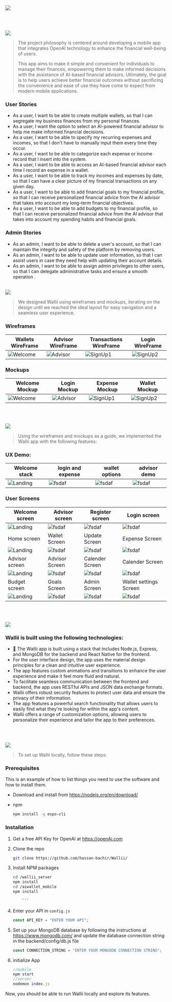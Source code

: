 <img src="./readme/title1.svg"/>

<br><br>

<!-- project philosophy -->
<img src="./readme/title2.svg"/>

> The project philosophy is centered around developing a mobile app that integrates OpenAI technology to enhance the financial well-being of users.
>
> This app aims to make it simple and convenient for individuals to manage their finances, empowering them to make informed decisions with the assistance of AI-based financial advisors. Ultimately, the goal is to help users achieve better financial outcomes without sacrificing the convenience and ease of use they have come to expect from modern mobile applications.

### User Stories

-   As a user, I want to be able to create multiple wallets, so that I can segregate my business finances from my personal finances.
-   As a user, I want the option to select an AI-powered financial advisor to help me make informed financial decisions.
-   As a user, I want to be able to specify my recurring expenses and incomes, so that I don't have to manually input them every time they occur.
-   As a user, I want to be able to categorize each expense or income record that I insert into the system.
-   As a user, I want to be able to access an AI-based financial advisor each time I record an expense in a wallet. 
-   As a user, I want to be able to track my incomes and expenses by date, so that I can have a clear picture of my financial transactions on any given day.
-   As a user, I want to be able to add financial goals to my financial profile, so that I can receive personalized financial advice from the AI advisor that takes into account my long-term financial objectives.
-   As a user, I want to be able to add budgets to my financial profile, so that I can receive personalized financial advice from the AI advisor that takes into account my spending habits and financial goals.


### Admin Stories

-   As an admin, I want to be able to delete a user's account, so that I can maintain the integrity and safety of the platform by removing users.
-   As an admin, I want to be able to update user information, so that I can assist users in case they need help with updating their account details.
-   As an admin, I want to be able to assign admin privileges to other users, so that I can delegate administrative tasks and ensure a smooth operation .
    <br><br>

<!-- Prototyping -->
<img src="./readme/title3.svg"/>

> We designed Wallii using wireframes and mockups, iterating on the design until we reached the ideal layout for easy navigation and a seamless user experience.

### Wireframes
| Wallets WireFrame                             | Advisor WireFrame                              | Transactions WireFrame                               | Login WireFrame                                      |
| ------------------------------------------- | ------------------------------------------- | ------------------------------------------- | ------------------------------------------- |
| ![Welcome](./readme/wireframes/landing.png) | ![Advisor](./readme/wireframes/register1.png) | ![SignUp1](./readme/wireframes/wallet.png) | ![SignUp2](./readme/wireframes/login.png) |

### Mockups
| Welcome Mockup                             | Login Mockup                              | Expense Mockup                               | Wallet Mockup                                      |
| ------------------------------------------- | ------------------------------------------- | ------------------------------------------- | ------------------------------------------- |
| ![Welcome](./readme/implementation/mockupwelcome.png) | ![Advisor](./readme/implementation/mockuplogin.png) | ![SignUp1](./readme/implementation/mockupadd.png) | ![SignUp2](./readme/implementation/mockuowallet.png) |


<br><br>

<!-- Implementation -->
<img src="./readme/title4.svg"/>

> Using the wireframes and mockups as a guide, we implemented the Wallii app with the following features:


### UX Demo:
| Welcome stack                                      | login and expense                                     | wallet options                                  | advisor demo                                          |
| --------------------------------------------------- | -------------------------------------------------- | ------------------------------------------------ | ----------------------------------------------------- |
| ![Landing](./readme/gifs/signup-login.gif)     | ![fsdaf](./readme/gifs/login-trim.gif)      | ![fsdaf](./readme/gifs/bottom-tab.gif)   | ![fsdaf](./readme/gifs/rejected-expense.gif)           |


### User Screens 

| Welcome screen                                      | Advisor screen                                     | Register screen                                  | Login screen                                          |
| --------------------------------------------------- | -------------------------------------------------- | ------------------------------------------------ | ----------------------------------------------------- |
| ![Landing](./readme/implementation/welcome.PNG)     | ![fsdaf](./readme/implementation/advisor.PNG)      | ![fsdaf](./readme/implementation/register.PNG)   | ![fsdaf](./readme/implementation/login.PNG)           |
| Home screen                                         | Wallet Screen                                      | Update Screen                                    | Expense Screen                                        |
| ![Landing](./readme/implementation/home.PNG)        | ![fsdaf](./readme/implementation/wallet.PNG)       | ![fsdaf](./readme/implementation/add_income.PNG) | ![fsdaf](./readme/implementation/add_expense.PNG)     |
| Advisor screen                                      | Advisor Screen                                     | Calender Screen                                  | Calender Screen                                       |
| ![Landing](./readme/implementation/bad_advisor.jpg) | ![fsdaf](./readme/implementation/good_advisor.PNG) | ![fsdaf](./readme/implementation/calender1.PNG)  | ![fsdaf](./readme/implementation/calender2.PNG)       |
| Budget screen                                       | Goals Screen                                       | Admin Screen                                     | Wallet settings Screen                                |
| ![Landing](./readme/implementation/Budget.PNG)      | ![fsdaf](./readme/implementation/goals.PNG)        | ![fsdaf](./readme/implementation/admin.PNG)      | ![fsdaf](./readme/implementation/Wallet_settings.PNG) |


<br><br>
<!-- Tech stack -->
<img src="./readme/title5.svg"/>



### Wallii is built using the following technologies:

-   🚨 The Wallii app is built using a stack that includes Node.js, Express, and MongoDB for the backend and React Native for the frontend.
-   For the user interface design, the app uses the material design principles for a clean and intuitive user experience.
-   The app features custom animations and transitions to enhance the user experience and make it feel more fluid and natural.
-    To facilitate seamless communication between the frontend and backend, the app uses RESTful APIs and JSON data exchange formats.
-   Wallii offers robust security features to protect user data and ensure the privacy of their information.
-   The app features a powerful search functionality that allows users to easily find what they're looking for within the app's content.
-   Wallii offers a range of customization options, allowing users to personalize their experience and tailor the app to their preferences.

<br><br>

<!-- How to run -->
<img src="./readme/title6.svg"/>

> To set up Wallii locally, follow these steps:

### Prerequisites

This is an example of how to list things you need to use the software and how to install them.

-   Download and install from https://nodejs.org/en/download/

-   npm
    ```sh
    npm install -g expo-cli
    ```

### Installation


1.  Get a free API Key for OpenAI at https://openAi.com
2.  Clone the repo
    ```sh
    git clone https://github.com/hassan-bachir/Wallii/
    ```
3.  Install NPM packages
    ```sh
    cd /wallii_server
    npm install
    cd /aiwallet_mobile
    npm install

        ```

4.  Enter your API in `config.js`
    ```js
    const API_KEY = "ENTER YOUR API";
    ```
5.  Set up your MongoDB database by following the instructions at https://www.mongodb.com/ and update the database connection string in the backend/config/db.js file
    ```js
    const CONNECTION_STRING = "ENTER YOUR MONGODB CONNECTION STRING";
    ```
6.  initialize App

    ````js
    //mobile
    npm start
    //server
    nodemon index.js
    ````

Now, you should be able to run Wallii locally and explore its features.

